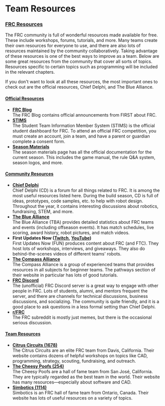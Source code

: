 # Team Resources

### [FRC Resources](https://docs.iowacityrobotics.org/chapter-01-frc-basics/03-frc-resources.html#frc-resources) <a href="#frc-resources" id="frc-resources"></a>

The FRC community is full of wonderful resources made available for free. These include workshops, forums, tutorials, and more. Many teams create their own resources for everyone to use, and there are also lots of resources maintained by the community collaboratively. Taking advantage of these resources is one of the best ways to improve as a team. Below are some great resources from the community that cover all sorts of topics. Resources specific to certain topics such as programming will be included in the relevant chapters.

If you don't want to look at all these resources, the most important ones to check out are the official resources, Chief Delphi, and The Blue Alliance.

#### [Official Resources](https://docs.iowacityrobotics.org/chapter-01-frc-basics/03-frc-resources.html#official-resources) <a href="#official-resources" id="official-resources"></a>

* [**FRC Blog**](https://www.firstinspires.org/robotics/frc/blog/) \
  The FRC Blog contains official announcements from FIRST about FRC.
* [**STIMS**](https://my.firstinspires.org/Dashboard/) \
  The Student Team Information Member System (STIMS) is the official student dashboard for FRC. To attend an official FRC competition, you must create an account, join a team, and have a parent or guardian complete a consent form.
* [**Season Materials**](https://www.firstinspires.org/resource-library/frc/competition-manual-qa-system) \
  The season materials page has all the official documentation for the current season. This includes the game manual, the rule Q\&A system, season logos, and more.

#### [Community Resources](https://docs.iowacityrobotics.org/chapter-01-frc-basics/03-frc-resources.html#community-resources) <a href="#community-resources" id="community-resources"></a>

* [**Chief Delphi**](https://www.chiefdelphi.com/) \
  Chief Delphi (CD) is a forum for all things related to FRC. It is among the most useful resources listed here. During the build season, CD is full of ideas, prototypes, code samples, etc. to help with robot design. Throughout the year, it contains interesting discussions about robotics, fundraising, STEM, and more.
* [**The Blue Alliance**](https://www.thebluealliance.com/) \
  The Blue Alliance (TBA) provides detailed statistics about FRC teams and events (including offseason events). It has match schedules, live scoring, award history, robot pictures, and match videos.
* **First Updates Now (**[**Twitch**](https://www.twitch.tv/firstupdatesnow)**,** [**YouTube**](https://www.youtube.com/c/FirstUpdatesNow)**)** \
  First Updates Now (FUN) produces content about FRC (and FTC). They host lots of workshops, interviews, and giveaways. They also do behind-the-scenes videos of different teams' robots.
* [**The Compass Alliance**](https://www.thecompassalliance.org/) \
  The Compass Alliance is a group of experienced teams that provides resources in all subjects for beginner teams. The pathways section of their website in particular has lots of good tutorials.
* [**FRC Discord**](https://discord.gg/frc) \
  The (unofficial) FRC Discord server is a great way to engage with other people in FRC. Lots of students, alumni, and mentors frequent the server, and there are channels for technical discussions, business discussions, and socializing. The community is quite friendly, and it is a good place to ask questions in a less formal setting than Chief Delphi.
* [**r/FRC**](https://www.reddit.com/r/FRC/) \
  The FRC subreddit is mostly just memes, but there is the occasional serious discussion.

#### [Team Resources](https://docs.iowacityrobotics.org/chapter-01-frc-basics/03-frc-resources.html#team-resources) <a href="#team-resources" id="team-resources"></a>

* [**Citrus Circuits (1678)**](https://www.citruscircuits.org/fallworkshops.html) \
  The Citrus Circuits are an elite FRC team from Davis, California. Their website contains dozens of helpful workshops on topics like CAD, programming, strategy, scouting, fundraising, and outreach.
* [**The Cheesy Poofs (254)**](https://www.team254.com/resources/) \
  The Cheesy Poofs are a hall of fame team from San José, California. They are typically regarded as the best team in the world. Their website has many resources—especially about software and CAD.
* [**Simbotics (1114)**](https://www.simbotics.org/resources/) \
  Simbotics is an FRC hall of fame team from Ontario, Canada. Their website has lots of useful resources on a variety of topics.
